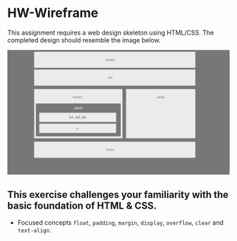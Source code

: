 # HW-Wireframe
This assignment requires a web design skeleton using HTML/CSS. The completed design should resemble the image below. 

![Final Layout](Images/Easier-Layout.png)

## This exercise challenges your familiarity with the basic foundation of HTML & CSS.
* Focused concepts `float`, `padding`, `margin`, `display`, `overflow`, `clear` and `text-align`.